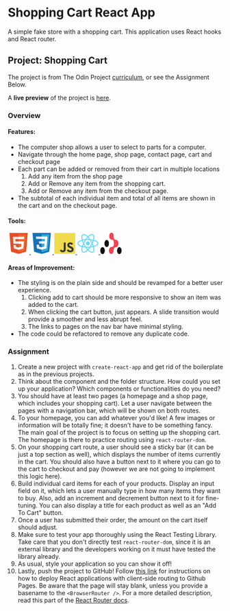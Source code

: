 # Shopping Cart React App

A simple fake store with a shopping cart. This application uses React hooks and React router.

## Project: Shopping Cart

The project is from The Odin Project [curriculum](https://www.theodinproject.com/lessons/node-path-javascript-shopping-cart), or see the Assignment Below.

A **live preview** of the project is [here](https://lucasstinson.github.io/shopping-cart/).

### Overview

#### **Features:**

- The computer shop allows a user to select to parts for a computer.
- Navigate through the home page, shop page, contact page, cart and checkout page
- Each part can be added or removed from their cart in multiple locations
  1. Add any item from the shop page
  1. Add or Remove any item from the shopping cart.
  1. Add or Remove any item from the checkout page.
- The subtotal of each individual item and total of all items are shown in the cart and on the checkout page.

#### **Tools:**

<p align="left"> 
<a href="https://developer.mozilla.org/en-US/docs/Web/HTML" target="_blank"> <img src="https://raw.githubusercontent.com/devicons/devicon/master/icons/html5/html5-original.svg" alt="html5" width="50" height="50"/> </a> 
<a href="https://developer.mozilla.org/en-US/docs/Web/CSS" target="_blank"> <img src="https://raw.githubusercontent.com/devicons/devicon/master/icons/css3/css3-original.svg" alt="css3" width="50" height="50"/> </a>
<a href="https://developer.mozilla.org/en-US/docs/Web/JavaScript" target="_blank"> <img src="https://raw.githubusercontent.com/devicons/devicon/master/icons/javascript/javascript-original.svg" alt="javascript" width="50" height="50"/> </a>
<a href="https://reactjs.org/" target="_blank"> <img src="https://raw.githubusercontent.com/devicons/devicon/master/icons/react/react-original.svg" alt="react" width="50" height="50"/> </a>
<a href=https://reactrouter.com/en/main target="_blank"> <img src="./src/assets/images/react-router.svg" alt="react-router" width="50" height="50"/> </a>
</p>

#### **Areas of Improvement:**

- The styling is on the plain side and should be revamped for a better user experience.
  1. Clicking add to cart should be more responsive to show an item was added to the cart.
  2. When clicking the cart button, just appears. A slide transition would provide a smoother and less abrupt feel.
  3. The links to pages on the nav bar have minimal styling.
- The code could be refactored to remove any duplicate code.

### Assignment

<div class="lesson-content__panel" markdown="1">

1. Create a new project with `create-react-app` and get rid of the boilerplate as in the previous projects.
1. Think about the component and the folder structure. How could you set up your application? Which components or functionalities do you need?
1. You should have at least two pages (a homepage and a shop page, which includes your shopping cart). Let a user navigate between the pages with a navigation bar, which will be shown on both routes.
1. To your homepage, you can add whatever you'd like! A few images or information will be totally fine; it doesn't have to be something fancy. The main goal of the project is to focus on setting up the shopping cart. The homepage is there to practice routing using `react-router-dom`.
1. On your shopping cart route, a user should see a sticky bar (it can be just a top section as well), which displays the number of items currently in the cart. You should also have a button next to it where you can go to the cart to checkout and pay (however we are not going to implement this logic here).
1. Build individual card items for each of your products. Display an input field on it, which lets a user manually type in how many items they want to buy. Also, add an increment and decrement button next to it for fine-tuning. You can also display a title for each product as well as an "Add To Cart" button.
1. Once a user has submitted their order, the amount on the cart itself should adjust.
1. Make sure to test your app thoroughly using the React Testing Library. Take care that you don't directly test `react-router-dom`, since it is an external library and the developers working on it must have tested the library already.
1. As usual, style your application so you can show it off!
1. Lastly, push the project to GitHub! Follow [this link](https://create-react-app.dev/docs/deployment/#github-pages) for instructions on how to deploy React applications with client-side routing to Github Pages. Be aware that the page will stay blank, unless you provide a basename to the `<BrowserRouter />`. For a more detailed description, read this part of the [React Router docs](https://reactrouter.com/en/main/router-components/router).
</div>
